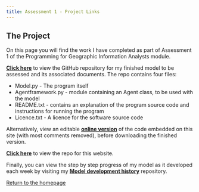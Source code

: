 ```yaml
---
title: Assessment 1 - Project Links
---
```


## The Project
On this page you will find the work I have completed as part of Assessment 1 of the Programming for Geographic Information Analysts module. 

[**Click here**](https://github.com/davidosh96/Assessment_1) to view the GitHub repository for my finished model to be assessed and its associated documents.
The repo contains four files:
* Model.py - The program itself
* Agentframework.py - module containing an Agent class, to be used with the model
* README.txt - contains an explanation of the program source code and instructions for running the program
* Licence.txt - A licence for the software source code






Alternatively, view an editable [**online version**](https://davidosh96.github.io/modelpreview.html) of the code embedded on this site (with most comments removed), before downloading the finished version.


[**Click here**](https://github.com/davidosh96/davidosh96.github.io) to view the repo for this website.

Finally, you can view the step by step progress of my model as it developed each week by visiting my
[**Model development history**](https://github.com/davidosh96/Assessment_1_Development) repository.


[Return to the homepage](https://davidosh96.github.io/index.html)
